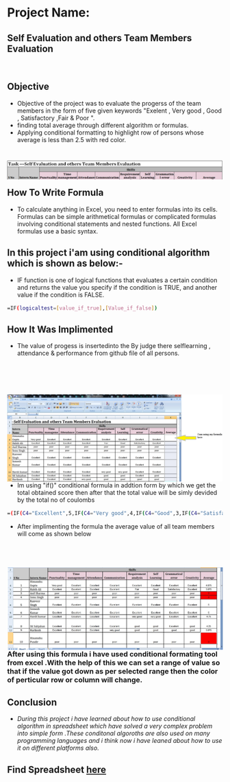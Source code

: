 
# Project Name:

## Self Evaluation and others Team Members Evaluation
<br />

## Objective 
- Objective of the project was to evaluate the progerss of the team members in the form of five given keywords "Exelent , Very good , Good , Satisfactory ,Fair & Poor ". 
- finding total average through different algorithm or formulas.
- Applying conditional formatting to highlight row of persons whose average is less than 2.5 with red color.
<h1>
 <img align="left" src="https://github.com/adsingh007/adsingh007/blob/main/1.jpg" />
 </h1>

 <br/>
<br/>

## How To Write Formula

- To calculate anything in Excel, you need to enter formulas into its cells. Formulas can be simple arithmetical formulas or complicated formulas involving conditional statements and nested functions. All Excel formulas use a basic syntax.

## In this project i'am using conditional algorithm which is shown as below:-

- IF function is one of logical functions that evaluates a certain condition and returns the value you specify if the condition is TRUE, and another value if the condition is FALSE.

```sh
=IF(logicaltest=[value_if_true],[Value_if_false])
```

## How It Was Implimented

- The value of progess is insertedinto the By judge there selflearning , attendance & performance from github file of all persons.
 <br/>
 <br/>
 
 <h1>
 
<img align="left" src="https://github.com/adsingh007/adsingh007/blob/main/3.jpg" />
</h1>
<br/>
<br/>


- Im using "if()" conditional formula in addtion form by which we get the total obtained score then after that the total value will be simly devided by the total no of coulombs

```sh
=(IF(C4="Excellent",5,IF(C4="Very good",4,IF(C4="Good",3,IF(C4="Satisfactory",2,IF(C4="Fair",1,IF(C4="Poor",0))))))+IF............))))))/8
```

- After implimenting the formula the average value of all team members will come as shown below

<br/>
<h1>
<img align="left" src="https://github.com/adsingh007/adsingh007/blob/main/2.jpg" />
</h1>
<br/>
<br/>

### After using this formula i have used conditional formating tool from excel .With the help of this we can set a range of value so that if the value got down as per selected range then the color of perticular row or column will change.

 
## Conclusion

- *During this project i have learned about how to use conditional algorithm in spreadsheet which have solved a very complex problem into simple form .These conditonal algoroths are also used on many programming languages and i think now i have leaned about how to use it on different platforms also.* 

## Find Spreadsheet [here](https://docs.google.com/spreadsheets/d/1yMkktOtV99VM6S3gfH8q4H9DmlPi20KwVIF4DiqkFaA/edit?usp=sharing)
